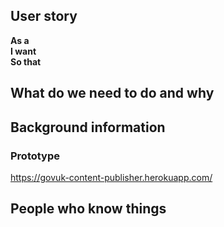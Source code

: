 ## User story
**As a**    
**I want**    
**So that**    

## What do we need to do and why


## Background information


### Prototype
https://govuk-content-publisher.herokuapp.com/

## People who know things
